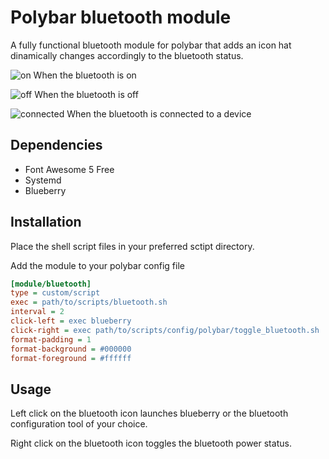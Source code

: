 # Polybar bluetooth module
A fully functional bluetooth module for polybar that adds an icon hat dinamically changes accordingly to the bluetooth status.

![on](https://github.com/msaitz/polybar-bluetooth/blob/master/screenshots/on.png) When the bluetooth is on

![off](https://github.com/msaitz/polybar-bluetooth/blob/master/screenshots/off.png) When the bluetooth is off

![connected](https://github.com/msaitz/polybar-bluetooth/blob/master/screenshots/connected.png) When the bluetooth is connected to a device

## Dependencies
- Font Awesome 5 Free
- Systemd
- Blueberry

## Installation

Place the shell script files in your preferred sctipt directory.

Add  the module to your polybar config file
```ini
[module/bluetooth]
type = custom/script
exec = path/to/scripts/bluetooth.sh
interval = 2
click-left = exec blueberry
click-right = exec path/to/scripts/config/polybar/toggle_bluetooth.sh
format-padding = 1
format-background = #000000
format-foreground = #ffffff
```
## Usage
Left click on the bluetooth icon launches blueberry or the bluetooth configuration tool of your choice.

Right click on the bluetooth icon toggles the bluetooth power status.
